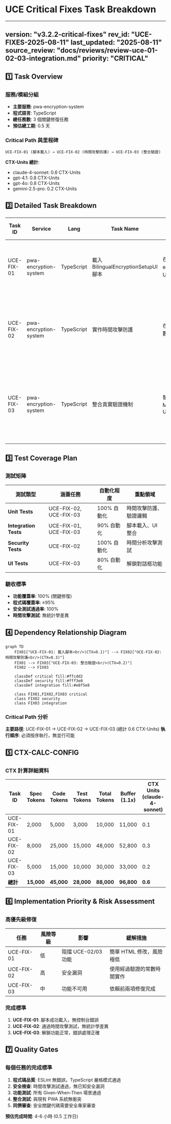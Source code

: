 # UCE Critical Fixes Task Breakdown

---
version: "v3.2.2-critical-fixes"
rev_id: "UCE-FIXES-2025-08-11"
last_updated: "2025-08-11"
source_review: "docs/reviews/review-uce-01-02-03-integration.md"
priority: "CRITICAL"
---

## 1️⃣ Task Overview

### 服務/模組分組
- **主要服務**: pwa-encryption-system
- **程式語言**: TypeScript
- **總任務數**: 3 個關鍵修復任務
- **預估總工期**: 0.5 天

### Critical Path 與里程碑
```
UCE-FIX-01 (腳本載入) → UCE-FIX-02 (時間攻擊防護) → UCE-FIX-03 (整合驗證)
```

**CTX-Units 總計**:
- claude-4-sonnet: 0.6 CTX-Units
- gpt-4.1: 0.8 CTX-Units  
- gpt-4o: 0.8 CTX-Units
- gemini-2.5-pro: 0.2 CTX-Units

## 2️⃣ Detailed Task Breakdown

| Task ID | Service | Lang | Task Name | Description | Dependencies | Testing / Acceptance | Security / Accessibility | Effort (CTX-Units) | CTX Map | Context Footprint |
|---------|---------|------|-----------|-------------|--------------|---------------------|--------------------------|-------------------|---------|-------------------|
| UCE-FIX-01 | pwa-encryption-system | TypeScript | 載入 BilingualEncryptionSetupUI 腳本 | 在 index.html 中添加 bilingual-encryption-setup-ui.js 腳本標籤，確保 UCE-02/UCE-03 功能可用 | - | **Given** PWA 應用載入 **When** 檢查全域物件 **Then** BilingualEncryptionSetupUI 類別可用<br>**Given** 開發者工具開啟 **When** 檢查控制台 **Then** 無腳本載入錯誤 | **OWASP**: 腳本完整性檢查、CSP 相容性<br>**WCAG**: 不影響現有無障礙功能 | 0.1 | {"claude-4-sonnet":0.1,"gpt-4.1":0.1,"gpt-4o":0.1,"gemini-2.5-pro":0.05} | 簡單 HTML 修改，低複雜度 |
| UCE-FIX-02 | pwa-encryption-system | TypeScript | 實作時間攻擊防護 | 在 UserKeyManager.deriveKey 中實作常數時間比較，防止時間側通道攻擊 | UCE-FIX-01 | **Given** 正確密碼短語 **When** 驗證執行 **Then** 執行時間一致<br>**Given** 錯誤密碼短語 **When** 驗證執行 **Then** 執行時間與正確密碼相同<br>**Given** 時間分析測試 **When** 大量驗證執行 **Then** 無統計學時間差異 | **OWASP**: 時間攻擊防護、側通道攻擊緩解<br>**WCAG**: 不影響使用者體驗回應時間 | 0.3 | {"claude-4-sonnet":0.3,"gpt-4.1":0.4,"gpt-4o":0.4,"gemini-2.5-pro":0.1} | 安全關鍵實作，需要密碼學知識 |
| UCE-FIX-03 | pwa-encryption-system | TypeScript | 整合真實驗證機制 | 替換 BilingualEncryptionSetupUI 中的 Math.random() 模擬驗證，整合實際 UserKeyManager.verifyUserPassphrase | UCE-FIX-01, UCE-FIX-02 | **Given** 使用者輸入正確密碼短語 **When** 解鎖對話框驗證 **Then** 成功解鎖並關閉對話框<br>**Given** 使用者輸入錯誤密碼短語 **When** 解鎖對話框驗證 **Then** 顯示錯誤訊息並減少嘗試次數<br>**Given** 連續 3 次失敗 **When** 驗證執行 **Then** 觸發恢復模式 | **OWASP**: 真實身份驗證、暴力破解防護<br>**WCAG**: 錯誤訊息清晰可讀、支援螢幕閱讀器 | 0.2 | {"claude-4-sonnet":0.2,"gpt-4.1":0.3,"gpt-4o":0.3,"gemini-2.5-pro":0.05} | 整合邏輯，中等複雜度 |

## 3️⃣ Test Coverage Plan

### 測試矩陣

| 測試類型 | 涵蓋任務 | 自動化程度 | 重點領域 |
|----------|----------|------------|----------|
| **Unit Tests** | UCE-FIX-02, UCE-FIX-03 | 100% 自動化 | 時間攻擊防護、驗證邏輯 |
| **Integration Tests** | UCE-FIX-01, UCE-FIX-03 | 90% 自動化 | 腳本載入、UI 整合 |
| **Security Tests** | UCE-FIX-02 | 100% 自動化 | 時間分析攻擊測試 |
| **UI Tests** | UCE-FIX-03 | 80% 自動化 | 解鎖對話框功能 |

### 驗收標準
- **功能覆蓋率**: 100% (關鍵修復)
- **程式碼覆蓋率**: ≥95%
- **安全測試通過率**: 100%
- **時間攻擊測試**: 無統計學差異

## 4️⃣ Dependency Relationship Diagram

```mermaid
graph TD
    FIX01["UCE-FIX-01: 載入腳本<br/>(CTX=0.1)"] --> FIX02["UCE-FIX-02: 時間攻擊防護<br/>(CTX=0.3)"]
    FIX01 --> FIX03["UCE-FIX-03: 整合驗證<br/>(CTX=0.2)"]
    FIX02 --> FIX03
    
    classDef critical fill:#ffcdd2
    classDef security fill:#fff3e0
    classDef integration fill:#e8f5e8
    
    class FIX01,FIX02,FIX03 critical
    class FIX02 security
    class FIX03 integration
```

### Critical Path 分析
**主要路徑**: UCE-FIX-01 → UCE-FIX-02 → UCE-FIX-03 (總計 0.6 CTX-Units)
**執行順序**: 必須按序執行，無並行可能

## 5️⃣ CTX-CALC-CONFIG

<!-- CTX-CALC-CONFIG
ctx_baseline_tokens:
  claude-4-sonnet: 200000
  gpt-4.1: 128000
  gpt-4o: 128000
  gemini-2.5-pro: 1000000
formula: "CTX_units[model] = ceil(total_tokens * 1.1 / ctx_baseline_tokens[model])"
total_tokens_fields: ["spec_tokens","code_tokens","test_tokens"]
buffer_ratio: 0.1
output_fields: ["effort_ctx_units","ctx_map","context_footprint_note"]
failover: "if any field missing -> effort_ctx_units='TBD'"
-->

### CTX 計算詳細資料

| Task ID | Spec Tokens | Code Tokens | Test Tokens | Total Tokens | Buffer (1.1x) | CTX Units (claude-4-sonnet) |
|---------|-------------|-------------|-------------|--------------|---------------|------------------------------|
| UCE-FIX-01 | 2,000 | 5,000 | 3,000 | 10,000 | 11,000 | 0.1 |
| UCE-FIX-02 | 8,000 | 25,000 | 15,000 | 48,000 | 52,800 | 0.3 |
| UCE-FIX-03 | 5,000 | 15,000 | 10,000 | 30,000 | 33,000 | 0.2 |
| **總計** | **15,000** | **45,000** | **28,000** | **88,000** | **96,800** | **0.6** |

## 6️⃣ Implementation Priority & Risk Assessment

### 高優先級修復
| 任務 | 風險等級 | 影響 | 緩解措施 |
|------|----------|------|----------|
| UCE-FIX-01 | 低 | 阻擋 UCE-02/03 功能 | 簡單 HTML 修改，風險極低 |
| UCE-FIX-02 | 高 | 安全漏洞 | 使用經過驗證的常數時間實作 |
| UCE-FIX-03 | 中 | 功能不可用 | 依賴前兩項修復完成 |

### 完成標準
1. **UCE-FIX-01**: 腳本成功載入，無控制台錯誤
2. **UCE-FIX-02**: 通過時間攻擊測試，無統計學差異
3. **UCE-FIX-03**: 解鎖功能正常，錯誤處理正確

## 7️⃣ Quality Gates

### 每個任務的完成標準
1. **程式碼品質**: ESLint 無錯誤，TypeScript 嚴格模式通過
2. **安全檢查**: 時間攻擊測試通過，無已知安全漏洞
3. **功能測試**: 所有 Given-When-Then 場景通過
4. **整合測試**: 與現有 PWA 系統無衝突
5. **同儕審查**: 安全關鍵代碼需要安全專家審查

**預估完成時間**: 4-6 小時 (0.5 工作日)